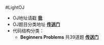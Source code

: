 #LightOJ 

* OJ地址请戳 [__我__](http://www.lightoj.com/index.php)
* OJ题目分类地址 [__传送门__](http://www.lightoj.com/volume_problemcategory.php)
* 代码结构分类：
  * __Beginners Problems__ 共39道题 [__传送门__](http://www.lightoj.com/volume_problemcategory.php?main_category=Beginners%20Problems)

